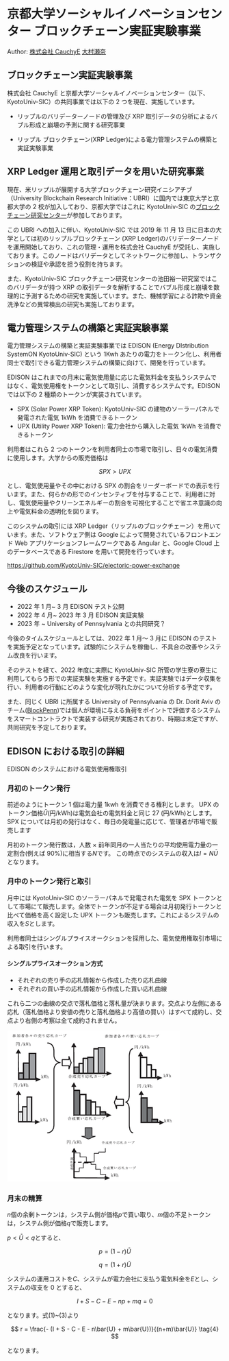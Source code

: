 # 京都大学ソーシャルイノベーションセンター ブロックチェーン実証実験事業

Author: [株式会社 CauchyE](https://cauchye.com/) [大村瀬奈](https://twitter.com/crypto_senna)

## ブロックチェーン実証実験事業

株式会社 CauchyE と京都大学ソーシャルイノベーションセンター（以下、KyotoUniv-SIC）の共同事業では以下の 2 つを現在、実施しています。

- リップルのバリデーターノードの管理及び XRP 取引データの分析によるバブル形成と崩壊の予測に関する研究事業

- リップル ブロックチェーン(XRP Ledger)による電力管理システムの構築と実証実験事業

## XRP Ledger 運用と取引データを用いた研究事業

現在、米リップルが展開する大学ブロックチェーン研究イニシアチブ（University Blockchain Research Initiative：UBRI）に国内では東京大学と京都大学の 2 校が加入しており、京都大学ではこれに KyotoUniv-SIC の[ブロックチェーン研究センター](https://blockchain.innovationkyoto.org/)が参加しております。

この UBRI への加入に伴い、KyotoUniv-SIC では 2019 年 11 月 13 日に日本の大学としては初のリップルブロックチェーン (XRP Ledger)のバリデーターノードを運用開始しており、これの管理・運用を株式会社 CauchyE が受託し、実施しております。このノードはバリデータとしてネットワークに参加し、トランザクションの検証や承認を担う役割を持ちます。

また、KyotoUniv-SIC ブロックチェーン研究センターの池田裕一研究室ではこのバリデータが持つ XRP の取引データを解析することでバブル形成と崩壊を数理的に予測するための研究を実施しています。また、機械学習による詐欺や資金洗浄などの異常検出の研究も実施しております。

## 電力管理システムの構築と実証実験事業

電力管理システムの構築と実証実験事業では EDISON (Energy DIstribution SystemON KyotoUniv-SIC) という 1Kwh あたりの電力をトークン化し、利用者同士で取引できる電力管理システムの構築に向けて、開発を行っています。

EDISON はこれまでの月末に電気使用量に応じた電気料金を支払うシステムではなく、電気使用権をトークンとして取引し、消費するシステムです。EDISON では以下の 2 種類のトークンが実装されています。

- SPX (Solar Power XRP Token): KyotoUniv-SIC の建物のソーラーパネルで発電された電気 1kWh を消費できるトークン
- UPX (Utility Power XRP Token): 電力会社から購入した電気 1kWh を消費できるトークン

利用者はこれら 2 つのトークンを利用者同士の市場で取引し、日々の電気消費に使用します。大学からの販売価格は

$$
SPX>UPX
$$

とし、電気使用量やその中における SPX の割合をリーダーボードでの表示を行います。また、何らかの形でのインセンティブを付与することで、利用者に対し、電気使用量やクリーンエネルギーの割合を可視化することで省エネ意識の向上や電気料金の透明化を図ります。

このシステムの取引には XRP Ledger（リップルのブロックチェーン）を用いています。また、ソフトウェア側は Google によって開発されているフロントエンド Web アプリケーションフレームワークである Angular と、Google Cloud 上のデータベースである Firestore を用いて開発を行っています。

https://github.com/KyotoUniv-SIC/electoric-power-exchange

## 今後のスケジュール

- 2022 年 1 月~ 3 月 EDISON テスト公開
- 2022 年 4 月~ 2023 年 3 月 EDISON 実証実験
- 2023 年 ~ University of Pennsylvania との共同研究？

今後のタイムスケジュールとしては、2022 年 1 月～ 3 月に EDISON のテストを実施予定となっています。試験的にシステムを稼働し、不具合の改善やシステム改良を行います。

そのテストを経て、2022 年度に実際に KyotoUniv-SIC 所管の学生寮の寮生に利用してもらう形での実証実験を実施する予定です。実証実験ではデータ収集を行い、利用者の行動にどのような変化が現れたかについて分析する予定です。

また、同じく UBRI に所属する University of Pennsylvania の Dr. Dorit Aviv のチーム([BlockPenn](https://thermal-architecture.org/blockpenn))では個人が環境に与える負荷をポイントで評価するシステムをスマートコントラクトで実装する研究が実施されており、時期は未定ですが、共同研究を予定しております。

## EDISON における取引の詳細

EDISON のシステムにおける電気使用権取引

### 月初のトークン発行

前述のようにトークン 1 個は電力量 1kwh を消費できる権利とします。
UPX のトークン価格$\bar{U}$(円/kWh)は電気会社の電気料金と同じ $27$ (円/kWh)とします。
SPX については月初の発行はなく、毎日の発電量に応じて、管理者が市場で販売します

月初のトークン発行数は，人数 × 前年同月の一人当たりの平均使用電力量の一定割合(例えば 90%)に相当する$N$です。
この時点でのシステムの収入は$I=N\bar{U}$となります。

### 月中のトークン発行と取引

月中には KyotoUniv-SIC のソーラーパネルで発電された電気を SPX トークンとして市場にて販売します。全体でトークンが不足する場合は月初発行トークンと比べて価格を高く設定した UPX トークンも販売します。これによるシステムの収入を$S$とします。

利用者同士はシングルプライスオークションを採用した、電気使用権取引市場による取引を行います。

#### シングルプライスオークション方式

- それぞれの売り手の応札情報から作成した売り応札曲線
- それぞれの買い手の応札情報から作成した買い応札曲線

これら二つの曲線の交点で落札価格と落札量が決まります。交点より左側にある応札（落札価格より安値の売りと落札価格より高値の買い）はすべて成約し、交点より右側の考察は全て成約されません。

![Single Price Auction](spa.png)

### 月末の精算

$n$個の余剰トークンは，システム側が価格$p$で買い取り、$m$個の不足トークンは，システム側が価格$q$で販売します。

$p< \bar{U}< q$とすると、

$$
p = (1 - r) \bar{U} \tag{1}
$$

$$
q = (1 + r) \bar{U} \tag{2}
$$

システムの運用コストを$C$、システムが電力会社に支払う電気料金を$E$とし、システムの収支を 0 とすると、

$$
I + S - C - E - np + mq = 0 \tag{3}
$$

となります。式(1)~(3)より

$$
r = \frac{- (I + S - C - E - n\bar{U} + m\bar{U})}{(n+m)\bar{U}}   \tag{4}
$$

となります。
